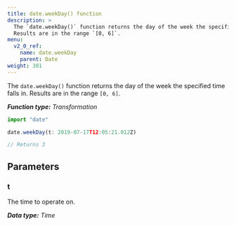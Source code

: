```yaml
---
title: date.weekDay() function
description: >
  The `date.weekDay()` function returns the day of the week the specified time falls in.
  Results are in the range `[0, 6]`.
menu:
  v2_0_ref:
    name: date.weekDay
    parent: Date
weight: 301
---
```


The `date.weekDay()` function returns the day of the week the specified time falls in.
Results are in the range `[0, 6]`.

_**Function type:** Transformation_  

```js
import "date"

date.weekDay(t: 2019-07-17T12:05:21.012Z)

// Returns 3
```

## Parameters

### t
The time to operate on.

_**Data type:** Time_
